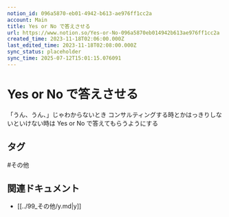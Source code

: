 ```yaml
---
notion_id: 096a5870-eb01-4942-b613-ae976ff1cc2a
account: Main
title: Yes or No で答えさせる
url: https://www.notion.so/Yes-or-No-096a5870eb014942b613ae976ff1cc2a
created_time: 2023-11-18T02:06:00.000Z
last_edited_time: 2023-11-18T02:08:00.000Z
sync_status: placeholder
sync_time: 2025-07-12T15:01:15.076091
---
```

# Yes or No で答えさせる

「うん、うん、」じゃわからないとき
コンサルティングする時とかはっきりしないといけない時は
Yes or No で答えてもらうようにする

## タグ

#その他 

## 関連ドキュメント

- [[../99_その他/y.md|y]]
